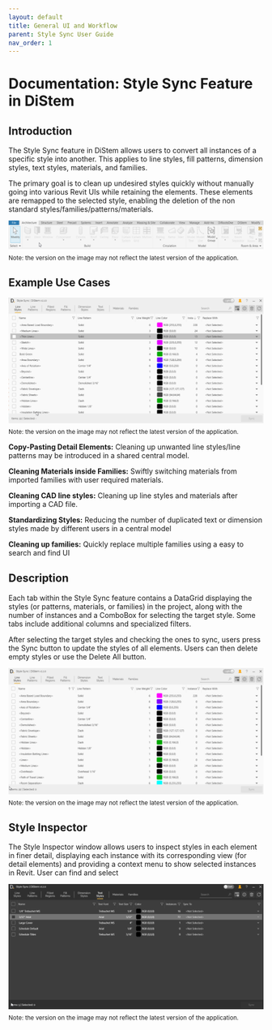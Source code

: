 ```yaml
---
layout: default
title: General UI and Workflow
parent: Style Sync User Guide
nav_order: 1
---
```



# Documentation: Style Sync Feature in DiStem

## Introduction

The Style Sync feature in DiStem allows users to convert all instances of a specific style into another. This applies to line styles, fill patterns, dimension styles, text styles, materials, and families.

The primary goal is to clean up undesired styles quickly without manually going into various Revit UIs while retaining the elements. These elements are remapped to the selected style, enabling the deletion of the non standard styles/families/patterns/materials.


![DiStem Style Sync - General - Style Sync](../../../assets\images\StyleSync\DS_SS_OpeningStyleSync.gif)  
<sub>Note: the version on the image may not reflect the latest version of the application.</sub>



## Example Use Cases


![DiStem Style Sync - General - Cleanup](../../../assets\images\StyleSync\DS_SS_GenCleanup.gif)  
<sub>Note: the version on the image may not reflect the latest version of the application.</sub>

**Copy-Pasting Detail Elements:** Cleaning up unwanted line styles/line patterns may be introduced in a shared central model.

**Cleaning Materials inside Families:** Swiftly switching materials from imported families with user required materials.

**Cleaning CAD line styles:** Cleaning up line styles and materials after importing a CAD file.

**Standardizing Styles:** Reducing the number of duplicated text or dimension styles made by different users in a central model

**Cleaning up families:** Quickly replace multiple families using a easy to search and find UI


## Description

Each tab within the Style Sync feature contains a DataGrid displaying the styles (or patterns, materials, or families) in the project, along with the number of instances and a ComboBox for selecting the target style. Some tabs include additional columns and specialized filters.

After selecting the target styles and checking the ones to sync, users press the Sync button to update the styles of all elements. Users can then delete empty styles or use the Delete All button.


![DiStem Style Sync - General - Tabs and Sync](../../../assets\images\StyleSync\DS_SS_GenTabsAndSync.gif)  
<sub>Note: the version on the image may not reflect the latest version of the application.</sub>


## Style Inspector

The Style Inspector window allows users to inspect styles in each element in finer detail, displaying each instance with its corresponding view (for detail elements) and providing a context menu to show selected instances in Revit. User can find and select

![DiStem Style Sync - Inspector](../../../assets\images\StyleSync\DS_SS_General_Inspect.gif)  
<sub>Note: the version on the image may not reflect the latest version of the application.</sub>
